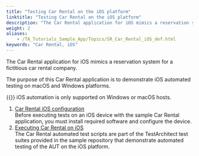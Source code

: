 ```yaml
--- 
title: "Testing Car Rental on the iOS platform"
linktitle: "Testing Car Rental on the iOS platform"
description: "The Car Rental application for iOS mimics a reservation system for a fictitious car rental company."
weight: 2
aliases: 
    - /TA_Tutorials_Sample_App/Topics/SR_Car_Rental_iOS_def.html
keywords: "Car Rental, iOS"
---
```


The Car Rental application for iOS mimics a reservation system for a fictitious car rental company.

The purpose of this Car Rental application is to demonstrate iOS automated testing on macOS and Windows platforms.

{{<important>}} iOS automation is only supported on Windows or macOS hosts.

1.  [Car Rental iOS configuration](/user-guide/getting-started/sample-repository/car-rental-mobile/testing-car-rental-on-the-ios-platform/car-rental-ios-configuration/)  
Before executing tests on an iOS device with the sample Car Rental application, you must install required software and configure the device.
2.  [Executing Car Rental on iOS](/user-guide/getting-started/sample-repository/car-rental-mobile/testing-car-rental-on-the-ios-platform/executing-car-rental-on-ios)  
The Car Rental automated test scripts are part of the TestArchitect test suites provided in the sample repository that demonstrate automated testing of the AUT on the iOS platform.


